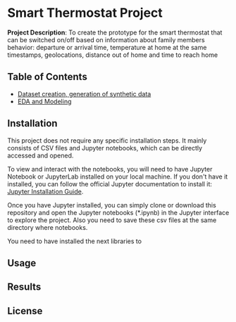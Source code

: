 # Smart Thermostat Project

**Project Description**: To create the prototype for the smart thermostat that can be switched on/off 
based on information about family members behavior: departure or arrival time, temperature at home at 
the same timestamps, geolocations, distance out of home and time to reach home

## Table of Contents
- [Dataset creation, generation of synthetic data](dataset_sample_thermostat.ipynb)
- [EDA and Modeling](Prototype_EDA_Modeling.ipynb)

## Installation
This project does not require any specific installation steps. It mainly consists of CSV files and Jupyter notebooks, which can be directly accessed and opened.

To view and interact with the notebooks, you will need to have Jupyter Notebook or JupyterLab installed on your local machine. If you don't have it installed, you can follow the official Jupyter documentation to install it: [Jupyter Installation Guide](https://jupyter.org/install).

Once you have Jupyter installed, you can simply clone or download this repository and open the Jupyter notebooks (*.ipynb) in the Jupyter interface to explore the project. Also you need to save these csv files at the same directory where notebooks.

You need to have installed the next libraries to 



## Usage



## Results



## License

